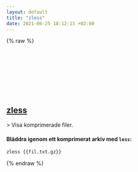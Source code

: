 ```yaml
---
layout: default
title: "zless"
date: 2021-06-25 18:12:13 +02:00
---
```

{% raw %}
<h2 id="zless">
  <a href="/sv/common/zless.html">zless</a> <a href="#zless"><svg class="icon">
    <use href="/assets/images/unicode_sprite.svg#link" />
  </svg></a>
</h2>
> Visa komprimerade filer.

#### Bläddra igenom ett komprimerat arkiv med `less`:
```shell
zless {{fil.txt.gz}}
```
{% endraw %}